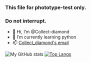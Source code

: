 ### This file for phototype-test only.
### Do not interrupt.
- 👋 Hi, I’m @Collect-diamond
- 🌱 I’m currently learning python
- 📫 [Collect_diamond's email](mailto:collect_diamond@outlook.com)

![My GitHub stats](https://github-readme-stats.vercel.app/api?username=Collect-diamond&show_icons=true&theme=light)
[![Top Langs](https://github-readme-stats.vercel.app/api/top-langs/?username=Collect-diamond&layout=compact)](https://github.com/Collect-diamond/github-readme-stats)
<!---
Collect-diamond/Collect-diamond is a ✨ special ✨ repository because its `README.md` (this file) appears on your GitHub profile.
You can click the Preview link to take a look at your changes.
--->
